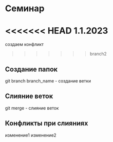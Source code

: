 # Семинар
<<<<<<< HEAD
1.1.2023
=======
создаем конфликт
>>>>>>> branch2
## Создание папок
git branch branch_name - создание ветки
## Слияние веток
git merge - слияние веток
## Конфликты при слияниях
изменение1
изменение2